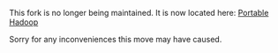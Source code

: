 This fork is no longer being maintained.  It is now located here: [Portable Hadoop](https://github.com/tbytnar/portable_hadoop)

Sorry for any inconveniences this move may have caused.
